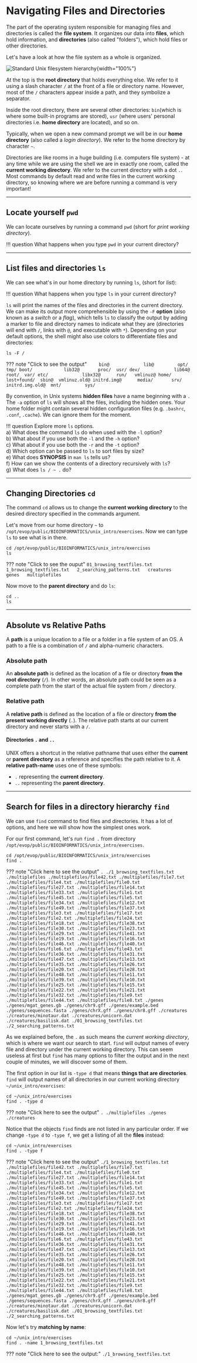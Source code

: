 # Navigating Files and Directories

The part of the operating system responsible for managing files and directories is called the **file system**. It organizes our data into **files**, which hold information, and **directories** (also called "folders"), which hold files or other directories.

Let's have a look at how the file system as a whole is organized.

![Standard Unix filesystem hierarchy](https://upload.wikimedia.org/wikipedia/commons/f/f3/Standard-unix-filesystem-hierarchy.svg ){width="100%"}

At the top is the **root directory** that holds everything else. We refer to it using a slash character `/` at the front of a file or directory name. However, most of the `/` characters appear inside a path, and they symbolize a separator.

Inside the root directory, there are several other directories: `bin`(which is where some built-in programs are stored), `usr` (where users' personal directories i.e. **home directory** are located), and so on.

Typically, when we open a new command prompt we will be in our **home directory** (also called a *login directory*). We refer to the home directory by character `~`.

Directories are like rooms in a huge building (i.e. computers file system) - at any time while we are using the shell we are in exactly one room, called the **current working directory**. We refer to the current directory with a dot `.`. Most commands by default read and write files in the current working directory, so knowing where we are before running a command is very important!

------------------------------------------------------------------------

## Locate yourself `pwd`

We can locate ourselves by running a command `pwd` (short for *print working directory*).

!!! question
     What happens when you type `pwd` in your current directory?   
     
------------------------------------------------------------------------

## List files and directories `ls`

We can see what's in our home directory by running `ls`, (short for *list*):

!!! question
          What happens when you type `ls` in your current directory?

`ls` will print the names of the files and directories in the current directory. We can make its output more comprehensible by using the `-F` **option** (also known as a *switch* or a *flag*), which tells `ls` to classify the output by adding a marker to file and directory names to indicate what they are (directories will end with `/`, links with `@`, and executable with `*`). Depending on your default options, the shell might also use colors to differentiate files and directories:

```
ls -F /
```

??? note "Click to see the output"
    ```    
    bin@             lib@         opt/   tmp/
    boot/            lib32@       proc/  usr/
    dev/             lib64@       root/  var/
    etc/             libx32@      run/   vmlinuz@
    home/            lost+found/  sbin@  vmlinuz.old@
    initrd.img@      media/       srv/
    initrd.img.old@  mnt/         sys/
    ```

By convention, in Unix systems **hidden files** have a name beginning with a `.` The `-a` option of `ls` will shows all the files, including the hidden ones. Your home folder might contain several hidden configuration files (e.g. `.bashrc`, `.conf`, `.cache`). We can ignore them for the moment.

!!! question
        Explore more `ls` options. 
        <br />a) What does the command `ls` do when used with the `-l` option? 
        <br />b) What about if you use both the `-l` and the `-h` option? 
        <br />c) What about if you use both the `-r` and the `-t` option? 
        <br />d) Which option can be passed to `ls` to sort files by size? 
        <br />e) What does **SYNOPSIS** in `man ls` tells us? 
        <br />f) How can we show the contents of a directory recursively with `ls`? 
        <br />g) What does `ls / ~ .` do?

------------------------------------------------------------------------

## Changing Directories `cd`

The command `cd` allows us to change the **current working directory** to the desired directory specified in the commands argument.

Let's move from our home directory `~` to `/opt/evop/public/BIOINFORMATICS/unix_intro/exercises`. Now we can type `ls` to see what is in there.

```
cd /opt/evop/public/BIOINFORMATICS/unix_intro/exercises
ls
```

??? note "Click to see the ouput"
    ```
    01_browsing_textfiles.txt  
    1_browsing_textfiles.txt  
    2_searching_patterns.txt  
    creatures  
    genes  
    multiplefiles
    ```

Now move to the **parent directory** and do `ls`:
```
cd ..
ls
```
------------------------------------------------------------------------

## Absolute vs Relative Paths

A **path** is a unique location to a file or a folder in a file system
of an OS. A path to a file is a combination of `/` and alpha-numeric
characters.

### Absolute path

An **absolute path** is defined as the location of a file or directory
**from the root directory** (`/`). In other words, an absolute path
could be seen as a complete path from the start of the actual file
system from `/` directory.

### Relative path

A **relative path** is defined as the location of a file or directory
**from the present working directly** (`.`). The relative path starts at
our current directory and never starts with a `/`.

#### Directories `.` and `..`

UNIX offers a shortcut in the relative pathname that uses either the
**current** or **parent directory** as a reference and specifies the
path relative to it. A **relative path-name** uses one of these symbols:

-   `.` representing the **current directory**.
-   `..` representing the **parent directory**.

------------------------------------------------------------------------

## Search for files in a directory hierarchy `find`

We can use `find` command to find files and directories. It has a lot of
options, and here we will show how the simplest ones work.

For our first command, let's run `find .` from directory `/opt/evop/public/BIOINFORMATICS/unix_intro/exercises`.


    cd /opt/evop/public/BIOINFORMATICS/unix_intro/exercises
    find .


??? note "Click here to see the output" 
    ```
    .
    ./1_browsing_textfiles.txt
    ./multiplefiles
    ./multiplefiles/file42.txt
    ./multiplefiles/file7.txt
    ./multiplefiles/file4.txt
    ./multiplefiles/file0.txt
    ./multiplefiles/file27.txt
    ./multiplefiles/file14.txt
    ./multiplefiles/file33.txt
    ./multiplefiles/file1.txt
    ./multiplefiles/file45.txt
    ./multiplefiles/file5.txt
    ./multiplefiles/file34.txt
    ./multiplefiles/file12.txt
    ./multiplefiles/file49.txt
    ./multiplefiles/file37.txt
    ./multiplefiles/file3.txt
    ./multiplefiles/file17.txt
    ./multiplefiles/file2.txt
    ./multiplefiles/file24.txt
    ./multiplefiles/file18.txt
    ./multiplefiles/file38.txt
    ./multiplefiles/file30.txt
    ./multiplefiles/file23.txt
    ./multiplefiles/file29.txt
    ./multiplefiles/file41.txt
    ./multiplefiles/file19.txt
    ./multiplefiles/file16.txt
    ./multiplefiles/file46.txt
    ./multiplefiles/file40.txt
    ./multiplefiles/file6.txt
    ./multiplefiles/file43.txt
    ./multiplefiles/file36.txt
    ./multiplefiles/file31.txt
    ./multiplefiles/file47.txt
    ./multiplefiles/file13.txt
    ./multiplefiles/file35.txt
    ./multiplefiles/file26.txt
    ./multiplefiles/file20.txt
    ./multiplefiles/file28.txt
    ./multiplefiles/file48.txt
    ./multiplefiles/file11.txt
    ./multiplefiles/file39.txt
    ./multiplefiles/file10.txt
    ./multiplefiles/file25.txt
    ./multiplefiles/file15.txt
    ./multiplefiles/file22.txt
    ./multiplefiles/file21.txt
    ./multiplefiles/file32.txt
    ./multiplefiles/file9.txt
    ./multiplefiles/file44.txt
    ./multiplefiles/file8.txt
    ./genes
    ./genes/mgat_genes.gb
    ./genes/chr9.gff
    ./genes/example.bed
    ./genes/sequences.fasta
    ./genes/chrX.gff
    ./genes/chr8.gff
    ./creatures
    ./creatures/minotaur.dat
    ./creatures/unicorn.dat
    ./creatures/basilisk.dat
    ./01_browsing_textfiles.txt
    ./2_searching_patterns.txt
    ```

As we explained before, the `.` as such means the *current working
directory*, which is where we want our search to start. `find` will
output names of every file and directory under the current working
directory. This can seem useless at first but `find` has many options to
filter the output and in the next couple of minutes, we will discover
some of them.

The first option in our list is `-type d` that means **things that are
directories**. `find` will output names of all directories in our
current working directory `~/unix_intro/exercises`:

```
cd ~/unix_intro/exercises
find . -type d
```

??? note "Click here to see the output" 
    ```
    .
    ./multiplefiles
    ./genes
    ./creatures
    ```

Notice that the objects `find` finds are not listed in any particular
order. If we change `-type d` to `-type f`, we get a listing of all the
**files** instead:

```
cd ~/unix_intro/exercises
find . -type f
```

??? note "Click here to see the output"
    ```
    ./1_browsing_textfiles.txt
    ./multiplefiles/file42.txt
    ./multiplefiles/file7.txt
    ./multiplefiles/file4.txt
    ./multiplefiles/file0.txt
    ./multiplefiles/file27.txt
    ./multiplefiles/file14.txt
    ./multiplefiles/file33.txt
    ./multiplefiles/file1.txt
    ./multiplefiles/file45.txt
    ./multiplefiles/file5.txt
    ./multiplefiles/file34.txt
    ./multiplefiles/file12.txt
    ./multiplefiles/file49.txt
    ./multiplefiles/file37.txt
    ./multiplefiles/file3.txt
    ./multiplefiles/file17.txt
    ./multiplefiles/file2.txt
    ./multiplefiles/file24.txt
    ./multiplefiles/file18.txt
    ./multiplefiles/file38.txt
    ./multiplefiles/file30.txt
    ./multiplefiles/file23.txt
    ./multiplefiles/file29.txt
    ./multiplefiles/file41.txt
    ./multiplefiles/file19.txt
    ./multiplefiles/file16.txt
    ./multiplefiles/file46.txt
    ./multiplefiles/file40.txt
    ./multiplefiles/file6.txt
    ./multiplefiles/file43.txt
    ./multiplefiles/file36.txt
    ./multiplefiles/file31.txt
    ./multiplefiles/file47.txt
    ./multiplefiles/file13.txt
    ./multiplefiles/file35.txt
    ./multiplefiles/file26.txt
    ./multiplefiles/file20.txt
    ./multiplefiles/file28.txt
    ./multiplefiles/file48.txt
    ./multiplefiles/file11.txt
    ./multiplefiles/file39.txt
    ./multiplefiles/file10.txt
    ./multiplefiles/file25.txt
    ./multiplefiles/file15.txt
    ./multiplefiles/file22.txt
    ./multiplefiles/file21.txt
    ./multiplefiles/file32.txt
    ./multiplefiles/file9.txt
    ./multiplefiles/file44.txt
    ./multiplefiles/file8.txt
    ./genes/mgat_genes.gb
    ./genes/chr9.gff
    ./genes/example.bed
    ./genes/sequences.fasta
    ./genes/chrX.gff
    ./genes/chr8.gff
    ./creatures/minotaur.dat
    ./creatures/unicorn.dat
    ./creatures/basilisk.dat
    ./01_browsing_textfiles.txt
    ./2_searching_patterns.txt
    ```

Now let's try **matching by name**:

```
cd ~/unix_intro/exercises
find . -name 1_browsing_textfiles.txt
```

??? note "Click here to see the output:"
    ```
    ./1_browsing_textfiles.txt
    ```